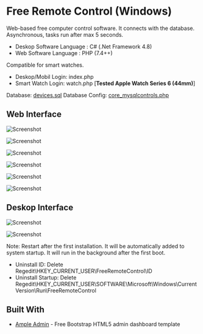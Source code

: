 # Free Remote Control (Windows)

Web-based free computer control software. It connects with the database. Asynchronous, tasks run after max 5 seconds.
- Deskop Software Language : C# (.Net Framework 4.8)
- Web Software Language : PHP (7.4++)


Compatible for smart watches.
- Deskop/Mobil Login: index.php
- Smart Watch Login: watch.php [**Tested Apple Watch Series 6 (44mm)**]

Database: [devices.sql](https://github.com/furkankadirguzeloglu/FreeRemoteControl/blob/master/WebApp/devices.sql)
Database Config: [core_mysqlcontrols.php](https://github.com/furkankadirguzeloglu/FreeRemoteControl/blob/master/WebApp/core_mysqlcontrols.php)

## Web Interface
![Screenshot](https://raw.githubusercontent.com/furkankadirguzeloglu/FreeRemoteControl/master/Images/Web-Screenshot_1.png)

![Screenshot](https://raw.githubusercontent.com/furkankadirguzeloglu/FreeRemoteControl/master/Images/Web-Screenshot_2.png)

![Screenshot](https://raw.githubusercontent.com/furkankadirguzeloglu/FreeRemoteControl/master/Images/Web-Screenshot_3.png)

![Screenshot](https://raw.githubusercontent.com/furkankadirguzeloglu/FreeRemoteControl/master/Images/Web-Screenshot_4.png)

![Screenshot](https://raw.githubusercontent.com/furkankadirguzeloglu/FreeRemoteControl/master/Images/Web-Screenshot_5.png)

![Screenshot](https://raw.githubusercontent.com/furkankadirguzeloglu/FreeRemoteControl/master/Images/Web-Screenshot_6.png)

## Deskop Interface
![Screenshot](https://raw.githubusercontent.com/furkankadirguzeloglu/FreeRemoteControl/master/Images/App-Screenshot_1.png)

![Screenshot](https://raw.githubusercontent.com/furkankadirguzeloglu/FreeRemoteControl/master/Images/App-Screenshot_2.png)

Note: Restart after the first installation. It will be automatically added to system startup. It will run in the background after the first boot.
- Uninstall ID: Delete Regedit\HKEY_CURRENT_USER\FreeRemoteControl\ID
- Uninstall Startup: Delete Regedit\HKEY_CURRENT_USER\SOFTWARE\Microsoft\Windows\CurrentVersion\Run\FreeRemoteControl

## Built With
* [Ample Admin](https://www.wrappixel.com/ampleadmin/) - Free Bootstrap HTML5 admin dashboard template
